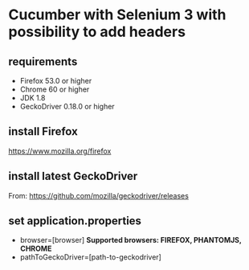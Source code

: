 # Cucumber with Selenium 3 with possibility to add headers

## requirements
* Firefox 53.0 or higher
* Chrome 60 or higher
* JDK 1.8
* GeckoDriver 0.18.0 or higher

## install Firefox
https://www.mozilla.org/firefox

## install latest GeckoDriver
From: https://github.com/mozilla/geckodriver/releases

## set application.properties
* browser=[browser] **Supported browsers: FIREFOX, PHANTOMJS, CHROME**
* pathToGeckoDriver=[path-to-geckodriver]
